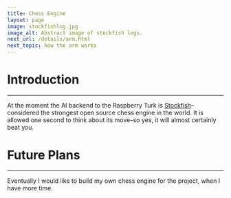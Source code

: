 ```yaml
---
title: Chess Engine
layout: page
image: stockfishlog.jpg
image_alt: Abstract image of stockfish logs.
next_url: /details/arm.html
next_topic: how the arm works
---
```


# Introduction
---

At the moment the AI backend to the Raspberry Turk is [Stockfish](https://stockfishchess.org)–considered the strongest open source chess engine in the world. It is allowed one second to think about its move–so yes, it will almost certainly beat you.

# Future Plans
---

Eventually I would like to build my own chess engine for the project, when I have more time.
